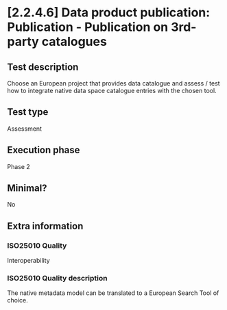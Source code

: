 
# [2.2.4.6] Data product publication: Publication - Publication on 3rd-party catalogues
 
## Test description
Choose an European project that provides data catalogue and assess / test how to integrate native data space catalogue entries with the chosen tool.
 
## Test type
Assessment
 
## Execution phase
Phase 2
 
## Minimal?
No
 
## Extra information
### ISO25010 Quality
Interoperability
### ISO25010 Quality description
The native metadata model can be translated to a European Search Tool of choice.
    
